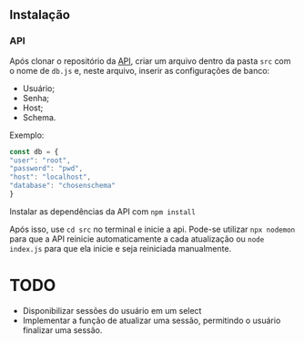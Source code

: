 ## Instalação

### API
Após clonar o repositório da [API](https://github.com/PI-II/api), criar um arquivo dentro da pasta ```src``` com o nome de ```db.js``` e, neste arquivo, inserir as configurações de banco:
 - Usuário;
 - Senha;
 - Host;
 - Schema.
   
Exemplo:
  ```js \
  const db = {
  "user": "root",
  "password": "pwd",
  "host": "localhost",
  "database": "chosenschema"
  }
  ```

Instalar as dependências da API com ```npm install```

Após isso, use ```cd src``` no terminal e inicie a api. Pode-se utilizar ```npx nodemon``` para que a API reinicie automaticamente a cada atualização ou ```node index.js``` para que ela inicie e seja reiniciada manualmente.


# TODO

 - Disponibilizar sessões do usuário em um select
 - Implementar a função de atualizar uma sessão, permitindo o usuário finalizar uma sessão.